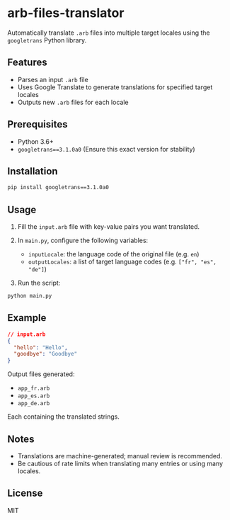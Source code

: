 # arb-files-translator

Automatically translate `.arb` files into multiple target locales using the `googletrans` Python library.

## Features

* Parses an input `.arb` file
* Uses Google Translate to generate translations for specified target locales
* Outputs new `.arb` files for each locale

## Prerequisites

* Python 3.6+
* `googletrans==3.1.0a0` (Ensure this exact version for stability)

## Installation

```bash
pip install googletrans==3.1.0a0
```

## Usage

1. Fill the `input.arb` file with key-value pairs you want translated.
2. In `main.py`, configure the following variables:

   * `inputLocale`: the language code of the original file (e.g. `en`)
   * `outputLocales`: a list of target language codes (e.g. `["fr", "es", "de"]`)
3. Run the script:

```bash
python main.py
```

## Example

```json
// input.arb
{
  "hello": "Hello",
  "goodbye": "Goodbye"
}
```

Output files generated:

* `app_fr.arb`
* `app_es.arb`
* `app_de.arb`

Each containing the translated strings.

## Notes

* Translations are machine-generated; manual review is recommended.
* Be cautious of rate limits when translating many entries or using many locales.

## License

MIT
